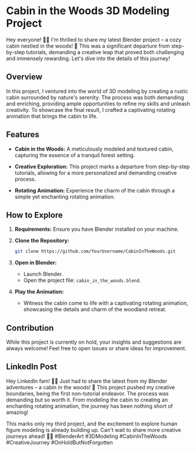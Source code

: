 # Cabin in the Woods 3D Modeling Project

Hey everyone! 🏡✨ I'm thrilled to share my latest Blender project – a cozy cabin nestled in the woods! 🌲 This was a significant departure from step-by-step tutorials, demanding a creative leap that proved both challenging and immensely rewarding. Let's dive into the details of this journey!

## Overview

In this project, I ventured into the world of 3D modeling by creating a rustic cabin surrounded by nature's serenity. The process was both demanding and enriching, providing ample opportunities to refine my skills and unleash creativity. To showcase the final result, I crafted a captivating rotating animation that brings the cabin to life.

## Features

- **Cabin in the Woods:** A meticulously modeled and textured cabin, capturing the essence of a tranquil forest setting.

- **Creative Exploration:** This project marks a departure from step-by-step tutorials, allowing for a more personalized and demanding creative process.

- **Rotating Animation:** Experience the charm of the cabin through a simple yet enchanting rotating animation.

## How to Explore

1. **Requirements:** Ensure you have Blender installed on your machine.

2. **Clone the Repository:**
   ```bash
   git clone https://github.com/YourUsername/CabinInTheWoods.git
   ```

3. **Open in Blender:**
   - Launch Blender.
   - Open the project file: `cabin_in_the_woods.blend`.

4. **Play the Animation:**
   - Witness the cabin come to life with a captivating rotating animation, showcasing the details and charm of the woodland retreat.

## Contribution

While this project is currently on hold, your insights and suggestions are always welcome! Feel free to open issues or share ideas for improvement.

## LinkedIn Post

Hey LinkedIn fam! 🏡✨ Just had to share the latest from my Blender adventures – a cabin in the woods! 🌲 This project pushed my creative boundaries, being the first non-tutorial endeavor. The process was demanding but so worth it. From modeling the cabin to creating an enchanting rotating animation, the journey has been nothing short of amazing!

This marks only my third project, and the excitement to explore human figure modeling is already building up. Can't wait to share more creative journeys ahead! 🚀✨ #BlenderArt #3DModeling #CabinInTheWoods #CreativeJourney #OnHoldButNotForgotten
